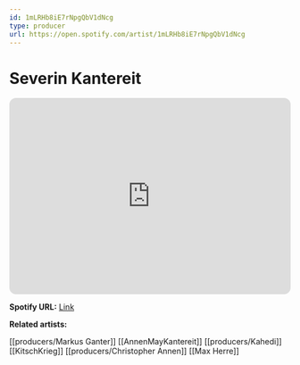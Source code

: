 ```yaml
---
id: 1mLRHb8iE7rNpgQbV1dNcg
type: producer
url: https://open.spotify.com/artist/1mLRHb8iE7rNpgQbV1dNcg
---
```

# Severin Kantereit

<iframe style="border-radius:12px" src="https://open.spotify.com/embed/artist/1mLRHb8iE7rNpgQbV1dNcg" width="100%" height="352" frameBorder="0" allowfullscreen="" allow="autoplay; clipboard-write; encrypted-media; fullscreen; picture-in-picture" loading="lazy"></iframe>

**Spotify URL:** [Link](https://open.spotify.com/artist/1mLRHb8iE7rNpgQbV1dNcg)

**Related artists:**

[[producers/Markus Ganter]]
[[AnnenMayKantereit]]
[[producers/Kahedi]]
[[KitschKrieg]]
[[producers/Christopher Annen]]
[[Max Herre]]
